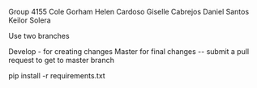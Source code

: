 Group 4155 
Cole Gorham
Helen Cardoso
Giselle Cabrejos
Daniel Santos
Keilor Solera


Use two branches 

Develop - for creating changes
Master for final changes -- submit a pull request to get to master branch

pip install -r requirements.txt
